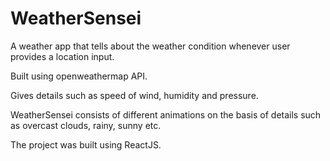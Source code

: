 # WeatherSensei

A weather app that tells about the weather condition whenever user provides a location input.

Built using openweathermap API.

Gives details such as speed of wind, humidity and pressure.

WeatherSensei consists of different animations on the basis of details such as overcast clouds, rainy, sunny etc.

The project was built using ReactJS.
